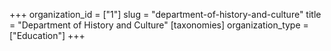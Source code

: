 +++
organization_id = ["1"]
slug = "department-of-history-and-culture"
title = "Department of History and Culture"
[taxonomies]
organization_type = ["Education"]
+++


